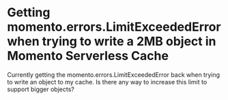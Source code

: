 
# Getting momento.errors.LimitExceededError when trying to write a 2MB object in Momento Serverless Cache

Currently getting the momento.errors.LimitExceededError back when trying to write an object to my cache. Is there any way to increase this limit to support bigger objects?

        